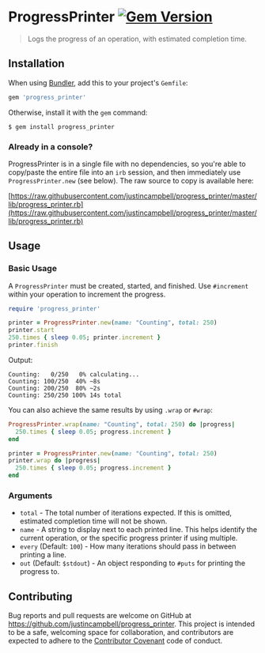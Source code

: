 # ProgressPrinter [![Gem Version](https://badge.fury.io/rb/progress_printer.svg)](https://badge.fury.io/rb/progress_printer)

> Logs the progress of an operation, with estimated completion time.

## Installation

When using [Bundler](https://bundler.io), add this to your project's `Gemfile`:

```ruby
gem 'progress_printer'
```

Otherwise, install it with the `gem` command:


```shell
$ gem install progress_printer
```

### Already in a console?

ProgressPrinter is in a single file with no dependencies, so you're able to copy/paste the entire file into an `irb` session, and then immediately use `ProgressPrinter.new` (see below). The raw source to copy is available here:

[https://raw.githubusercontent.com/justincampbell/progress_printer/master/lib/progress_printer.rb](https://raw.githubusercontent.com/justincampbell/progress_printer/master/lib/progress_printer.rb)

## Usage

### Basic Usage

A `ProgressPrinter` must be created, started, and finished. Use `#increment` within your operation to increment the progress.

```rb
require 'progress_printer'

printer = ProgressPrinter.new(name: "Counting", total: 250)
printer.start
250.times { sleep 0.05; printer.increment }
printer.finish
```

Output:

```
Counting:   0/250   0% calculating...
Counting: 100/250  40% ~8s
Counting: 200/250  80% ~2s
Counting: 250/250 100% 14s total
```

You can also achieve the same results by using `.wrap` or `#wrap`:

```rb
ProgressPrinter.wrap(name: "Counting", total: 250) do |progress|
  250.times { sleep 0.05; progress.increment }
end
```

```rb
printer = ProgressPrinter.new(name: "Counting", total: 250)
printer.wrap do |progress|
  250.times { sleep 0.05; progress.increment }
end
```

### Arguments

* `total` - The total number of iterations expected. If this is omitted, estimated completion time will not be shown.
* `name` - A string to display next to each printed line. This helps identify the current operation, or the specific progress printer if using multiple.
* `every` (Default: `100`) - How many iterations should pass in between printing a line.
* `out` (Default: `$stdout`) - An object responding to `#puts` for printing the progress to.

## Contributing

Bug reports and pull requests are welcome on GitHub at https://github.com/justincampbell/progress_printer. This project is intended to be a safe, welcoming space for collaboration, and contributors are expected to adhere to the [Contributor Covenant](http://contributor-covenant.org) code of conduct.
